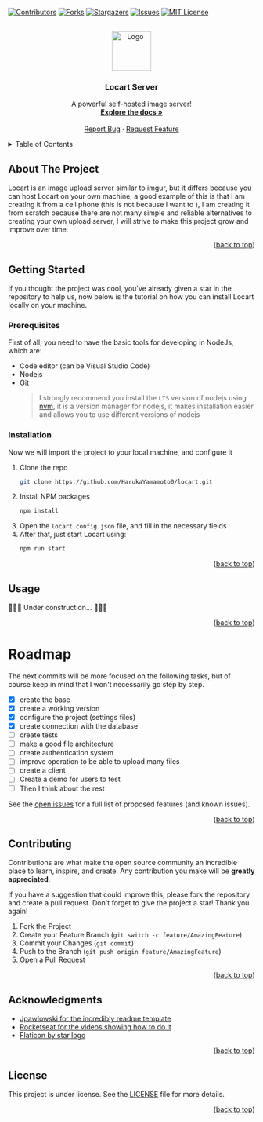 <a name="readme-top"></a>

[![Contributors][contributors-shield]][contributors-url]
[![Forks][forks-shield]][forks-url]
[![Stargazers][stars-shield]][stars-url]
[![Issues][issues-shield]][issues-url]
[![MIT License][license-shield]][license-url]

<br />
<div align="center">
  <a href="https://github.com/HarukaYamamoto0/locart">
    <img src="https://imgur.com/SDlY0FX.png" alt="Logo" width="80" height="80">
  </a>

  <h3 align="center">Locart Server</h3>

  <p align="center">
    A powerful self-hosted image server!
    <br />
    <a href="https://github.com/HarukaYamamoto0/locart"><strong>Explore the docs »</strong></a>
    <br />
    <br />
    <!-- <a href="https://github.com/HarukaYamamoto0/locart">View Demo</a>
    ·
    --> <a href="https://github.com/HarukaYamamoto0/locart/issues/new?labels=bug&template=bug_report.md">Report Bug</a>
    ·
    <a href="https://github.com/HarukaYamamoto0/locart/issues/new?labels=enhancement&template=feature_request.md">Request Feature</a>
  </p>
</div>

<details>
  <summary>Table of Contents</summary>
  <ol>
    <li>
      <a href="#about-the-project">About The Project</a>
    </li>
    <li>
      <a href="#getting-started">Getting Started</a>
      <ul>
        <li><a href="#prerequisites">Prerequisites</a></li>
        <li><a href="#installation">Installation</a></li>
      </ul>
    </li>
    <li><a href="#usage">Usage</a></li>
    <li><a href="#roadmap">Roadmap</a></li>
    <li><a href="#contributing">Contributing</a></li>
    <li><a href="#acknowledgments">Acknowledgments</a></li>
    <li><a href="#license">License</a></li>
  </ol>
</details>

## About The Project

Locart is an image upload server similar to imgur, but it differs because you can host Locart on your own machine, a good example of this is that I am creating it from a cell phone (this is not because I want to ), I am creating it from scratch because there are not many simple and reliable alternatives to creating your own upload server, I will strive to make this project grow and improve over time.

<p align="right">(<a href="#readme-top">back to top</a>)</p>

## Getting Started

If you thought the project was cool, you've already given a star in the repository to help us, now below is the tutorial on how you can install Locart locally on your machine.

### Prerequisites

First of all, you need to have the basic tools for developing in NodeJs, which are:

- Code editor (can be Visual Studio Code)
- Nodejs
- Git
  > I strongly recommend you install the `LTS` version of nodejs using [nvm](https://github.com/nvm-sh/nvm), it is a version manager for nodejs, it makes installation easier and allows you to use different versions of nodejs

### Installation

Now we will import the project to your local machine, and configure it

1. Clone the repo
   ```sh
   git clone https://github.com/HarukaYamamoto0/locart.git
   ```
2. Install NPM packages
   ```sh
   npm install
   ```
3. Open the `locart.config.json` file, and fill in the necessary fields
4. After that, just start Locart using:
   ```sh
   npm run start
   ```

<p align="right">(<a href="#readme-top">back to top</a>)</p>

## Usage

🚧🧑‍💻 Under construction... 🧑‍💻🚧

<p align="right">(<a href="#readme-top">back to top</a>)</p>

# Roadmap

The next commits will be more focused on the following tasks, but of course keep in mind that I won't necessarily go step by step.

- [x] create the base
- [x] create a working version
- [x] configure the project (settings files)
- [x] create connection with the database
- [ ] create tests
- [ ] make a good file architecture
- [ ] create authentication system
- [ ] improve operation to be able to upload many files
- [ ] create a client
- [ ] Create a demo for users to test
- [ ] Then I think about the rest

See the [open issues](https://github.com/HarukaYamamoto0/locart/issues) for a full list of proposed features (and known issues).

<p align="right">(<a href="#readme-top">back to top</a>)</p>

## Contributing

Contributions are what make the open source community an incredible place to learn, inspire, and create. Any contribution you make will be **greatly appreciated**.

If you have a suggestion that could improve this, please fork the repository and create a pull request.
Don't forget to give the project a star! Thank you again!

1. Fork the Project
2. Create your Feature Branch (`git switch -c feature/AmazingFeature`)
3. Commit your Changes (`git commit`)
4. Push to the Branch (`git push origin feature/AmazingFeature`)
5. Open a Pull Request

<p align="right">(<a href="#readme-top">back to top</a>)</p>

## Acknowledgments

- [Jpawlowski for the incredibly readme template](https://github.com/othneildrew/Best-README-Template)
- [Rocketseat for the videos showing how to do it](https://youtu.be/MkkbUfcZUZM?si=0mV3_9I5Y_AN16rQ)
- [Flaticon by star logo](https://www.flaticon.com/br/icones-gratis/estrela)

<p align="right">(<a href="#readme-top">back to top</a>)</p>

## License

This project is under license. See the [LICENSE](./LICENSE) file for more details.

<p align="right">(<a href="#readme-top">back to top</a>)</p>

[contributors-shield]: https://img.shields.io/github/contributors/HarukaYamamoto0/locart.svg?style=for-the-badge
[contributors-url]: https://github.com/HarukaYamamoto0/locart/graphs/contributors
[forks-shield]: https://img.shields.io/github/forks/HarukaYamamoto0/locart.svg?style=for-the-badge
[forks-url]: https://github.com/HarukaYamamoto0/locart/network/members
[stars-shield]: https://img.shields.io/github/stars/HarukaYamamoto0/locart.svg?style=for-the-badge
[stars-url]: https://github.com/HarukaYamamoto0/locart/stargazers
[issues-shield]: https://img.shields.io/github/issues/HarukaYamamoto0/locart.svg?style=for-the-badge
[issues-url]: https://github.com/HarukaYamamoto0/locart/issues
[license-shield]: https://img.shields.io/github/license/HarukaYamamoto0/locart.svg?style=for-the-badge
[license-url]: https://github.com/HarukaYamamoto0/locart/blob/master/LICENSE.txt
